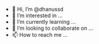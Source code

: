 - 👋 Hi, I’m @dhanussd
- 👀 I’m interested in ...
- 🌱 I’m currently learning ...
- 💞️ I’m looking to collaborate on ...
- 📫 How to reach me ...

<!---
dhanussd/dhanussd is a ✨ special ✨ repository because its `README.md` (this file) appears on your GitHub profile.
You can click the Preview link to take a look at your changes.
--->
